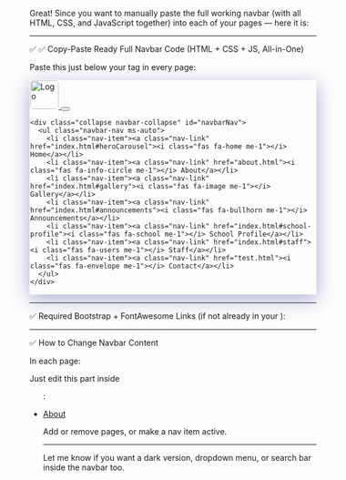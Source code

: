 Great! Since you want to manually paste the full working navbar (with all HTML, CSS, and JavaScript together) into each of your pages — here it is:


---

✅ ✅ Copy-Paste Ready Full Navbar Code (HTML + CSS + JS, All-in-One)

Paste this just below your <body> tag in every page:

<!-- ✅ START NAVBAR SECTION -->
<style>
  :root {
    --primary-blue: #1a75ff;
  }

  .glass {
    background: rgba(255, 255, 255, 0.1);
    backdrop-filter: blur(10px);
    border: 1px solid rgba(255, 255, 255, 0.2);
    box-shadow: 0 8px 32px 0 rgba(31, 38, 135, 0.37);
  }

  .navbar {
    transition: background 0.3s ease;
  }

  .navbar.scrolled {
    background: rgba(255, 255, 255, 0.95) !important;
  }

  .navbar-brand img {
    width: 50px;
    height: 50px;
    object-fit: cover;
    border-radius: 5px;
  }

  .nav-link {
    position: relative;
    padding: 5px 0;
  }

  .nav-link::after {
    content: "";
    position: absolute;
    bottom: 0;
    left: 0;
    width: 0;
    height: 2px;
    background: var(--primary-blue);
    transition: width 0.3s ease;
  }

  .nav-link:hover::after {
    width: 100%;
  }
</style>

<nav class="navbar navbar-expand-lg navbar-light fixed-top glass">
  <div class="container">
    <a class="navbar-brand" href="index.html">
      <img src="1.png" alt="Logo" />
    </a>
    <button class="navbar-toggler" type="button" data-bs-toggle="collapse" data-bs-target="#navbarNav">
      <span class="navbar-toggler-icon"></span>
    </button>

    <div class="collapse navbar-collapse" id="navbarNav">
      <ul class="navbar-nav ms-auto">
        <li class="nav-item"><a class="nav-link" href="index.html#heroCarousel"><i class="fas fa-home me-1"></i> Home</a></li>
        <li class="nav-item"><a class="nav-link" href="about.html"><i class="fas fa-info-circle me-1"></i> About</a></li>
        <li class="nav-item"><a class="nav-link" href="index.html#gallery"><i class="fas fa-image me-1"></i> Gallery</a></li>
        <li class="nav-item"><a class="nav-link" href="index.html#announcements"><i class="fas fa-bullhorn me-1"></i> Announcements</a></li>
        <li class="nav-item"><a class="nav-link" href="index.html#school-profile"><i class="fas fa-school me-1"></i> School Profile</a></li>
        <li class="nav-item"><a class="nav-link" href="index.html#staff"><i class="fas fa-users me-1"></i> Staff</a></li>
        <li class="nav-item"><a class="nav-link" href="test.html"><i class="fas fa-envelope me-1"></i> Contact</a></li>
      </ul>
    </div>
  </div>
</nav>

<script>
  document.addEventListener("DOMContentLoaded", function () {
    const navbarCollapse = document.getElementById("navbarNav");
    const navbarToggler = document.querySelector(".navbar-toggler");

    document.addEventListener("click", function (event) {
      const isInside = navbarCollapse.contains(event.target) || navbarToggler.contains(event.target);
      const isOpen = navbarCollapse.classList.contains("show");
      if (!isInside && isOpen) {
        new bootstrap.Collapse(navbarCollapse).hide();
      }
    });

    document.querySelectorAll(".navbar-nav .nav-link").forEach(link => {
      link.addEventListener("click", () => {
        const bsCollapse = bootstrap.Collapse.getInstance(navbarCollapse);
        if (bsCollapse && navbarCollapse.classList.contains("show")) {
          bsCollapse.hide();
        }
      });
    });

    window.addEventListener("scroll", function () {
      const nav = document.querySelector(".navbar");
      if (window.scrollY > 50) {
        nav.classList.add("scrolled");
      } else {
        nav.classList.remove("scrolled");
      }
    });
  });
</script>
<!-- ✅ END NAVBAR SECTION -->


---

✅ Required Bootstrap + FontAwesome Links (if not already in your <head>):

<!-- Add to your <head> -->
<link href="https://cdnjs.cloudflare.com/ajax/libs/bootstrap/5.3.2/css/bootstrap.min.css" rel="stylesheet" />
<link href="https://cdnjs.cloudflare.com/ajax/libs/font-awesome/6.4.2/css/all.min.css" rel="stylesheet" />

<!-- Add before </body> -->
<script src="https://cdnjs.cloudflare.com/ajax/libs/bootstrap/5.3.2/js/bootstrap.bundle.min.js"></script>


---

✅ How to Change Navbar Content

In each page:

Just edit this part inside <ul class="navbar-nav ms-auto">:


<li class="nav-item"><a class="nav-link" href="about.html">About</a></li>

Add or remove pages, or make a nav item active.



---

Let me know if you want a dark version, dropdown menu, or search bar inside the navbar too.

